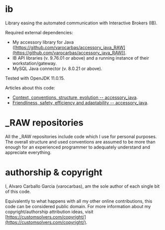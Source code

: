 # ib

Library easing the automated communication with Interactive Brokers (IB).

Required external dependencies:
- My accessory library for Java ([https://github.com/varocarbas/accessory_java_RAW](https://github.com/varocarbas/accessory_java_RAW)).
- IB API libraries (v. 9.76.01 or above) and a running instance of their workstation/gateway.
- MySQL Java connector (v. 8.0.21 or above).

Tested with OpenJDK 11.0.15.

Articles about this code:
- [Context, conventions, structure, evolution -- accessory_java](https://www.codeproject.com/Articles/5351092/Context-conventions-structure-evolution-accessory).
- [Friendliness, safety, efficiency and adaptability -- accessory_java](https://www.codeproject.com/Articles/5352157/Friendliness-safety-efficiency-and-adaptability).

# \_RAW repositories
All the \_RAW repositories include code which I use for personal purposes. The overall structure and used conventions are assumed to be more than enough for an experienced programmer to adequately understand and appreciate everything. 

# authorship & copyright
I, Alvaro Carballo Garcia (varocarbas), am the sole author of each single bit of this code.

Equivalently to what happens with all my other online contributions, this code can be considered public domain. For more information about my copyright/authorship attribution ideas, visit [https://customsolvers.com/copyright/](https://customsolvers.com/copyright/).